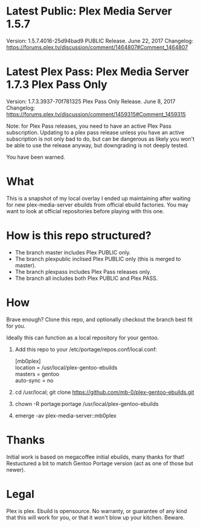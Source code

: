 # Latest Public: Plex Media Server 1.5.7
Version: 1.5.7.4016-25d94bad9 PUBLIC Release. June 22, 2017
Changelog: https://forums.plex.tv/discussion/comment/1464807#Comment_1464807 

# Latest Plex Pass: Plex Media Server 1.7.3 Plex Pass Only
Version: 1.7.3.3937-70f781325 Plex Pass Only Release. June 8, 2017
Changelog: https://forums.plex.tv/discussion/comment/1459315#Comment_1459315

Note: for Plex Pass releases, you need to have an active Plex Pass subscription.
Updating to a plex pass release unless you have an active subscription is not only bad to do, but can be dangerous as likely you won't be able to use the release anyway, but downgrading is not deeply tested.

You have been warned.

# What
This is a snapshot of my local overlay I ended up maintaining after waiting for new plex-media-server ebuilds from official ebuild factories.
You may want to look at official repositories before playing with this one. 

# How is this repo structured?
- The branch master includes Plex PUBLIC only.
- The branch plexpublic inclised Plex PUBLIC only (this is merged to master).
- The branch plexpass includes Plex Pass releases only.
- The branch all includes both Plex PUBLIC and Plex PASS.

# How
Brave enough?
Clone this repo, and optionally checkout the branch best fit for you.

Ideally this can function as a local repository for your gentoo.

1. Add this repo to your /etc/portage/repos.conf/local.conf:

   [mb0plex]  
   location = /usr/local/plex-gentoo-ebuilds  
   masters = gentoo  
   auto-sync = no  

2. cd /usr/local; git clone https://github.com/mb-0/plex-gentoo-ebuilds.git
3. chown -R portage:portage /usr/local/plex-gentoo-ebuilds
4. emerge -av plex-media-server::mb0plex

# Thanks
Initial work is based on megacoffee initial ebuilds, many thanks for that!
Restuctured a bit to match Gentoo Portage version (act as one of those but newer).

# Legal
Plex is plex.
Ebuild is opensource.
No warranty, or guarantee of any kind that this will work for you, or that it won't blow up your kitchen. Beware.

